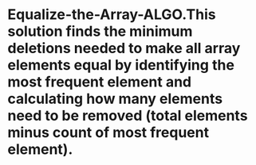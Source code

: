 # Equalize-the-Array-ALGO.This solution finds the minimum deletions needed to make all array elements equal by identifying the most frequent element and calculating how many elements need to be removed (total elements minus count of most frequent element).

